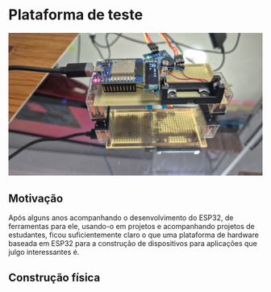 # Plataforma de teste

![Foto da plataforma de teste](./5019641065132633783.jpg)


## Motivação 

Após alguns anos acompanhando o desenvolvimento do ESP32, de ferramentas para ele, usando-o em projetos e acompanhando projetos de estudantes, ficou suficientemente claro o que uma plataforma de hardware baseada em ESP32 para a construção de dispositivos para aplicações que julgo interessantes é.

## Construção física

<!---
## Unidade de suprimento de energia

### Protótipo 

Para desenvolver protótipos da unidade de suprimento de energia, convém que o protótipo possa ser usado com diferentes controladores, permitir a recarga da bateria e a conexão do cabo de dados. No protótipo da foto a bateria pode ser removida para recarga e a chave desconecta a bateria do restante do circuito o que permite a conexão do cabo de dados. Os modelos de placas com ESP32 testados são MH-ET Live ESP32 Minikit (https://github.com/FNakano/CFA/tree/master/projetos/py-Teste3V6) e ESP32-C3 super mini (https://github.com/FNakano/CFA/tree/master/componentes/controladores/ESP/ESP32#esp32-c3-super-mini)

A escolha dessas placas se deve ao regulador de tensão usado nelas. O ESP32 Dev Kit mais comum não funciona, por falta de energia, se ligado da forma como fiz. Mais informação em https://github.com/FNakano/CFA/tree/master/projetos/py-Teste3V6#justificativa


#### Lista de materiais

| Quantidade | identificador | descrição e obervações |
| --- | --- | --- |
| 1 | ESP32 MH-ET | https://github.com/FNakano/CFA/tree/master/projetos/py-Teste3V6 |
| 1 | PCI padrão 5X10 | https://www.rscomponentes.com/placa-5x10-universal-padrao-perfurada-ilhada-fibra-fenolite |
| 1 | display OLED 0.91" 128x32 | https://www.wjcomponentes.com.br/tela-oled-0-91 |
| 1 | sensor touch TTP223B   | --- |
| 1 | LDR | O que uso tem resistência de $300k\Omega$ no escuro |
| 1 | Resistor $1k \Omega$ 1/8W | forma um *bom conjunto* com o ADC de 12 bits e o LDR de $300k\Omega$ |
| 1 | LED | --- |
| 1 | Buzzer Passivo | --- |
| 1 | Resistor $82 \Omega$ 1/8W | calculado para fornecer os 20mA ao LED |
| 1 | Suporte para bateria 16340 | esse não achei no Brasil, tive que trazer via ali express |
| 1 | Bateria recarregável 16340 | ou CR123 |
|  | fio sólido | para fazer jumpers |
|  | headers | tanto retos quanto 90 graus |
|  | conectores MODU | para conectar aos headers |

#### Lista de ferramentas e consumíveis

- ferro de solda
- solda

#### Lista de conexões

| ESP | R ($1k\Omega$) | LDR | R ($82\Omega$) | LED | Display | Touch Sensor | Buzzer |
| --- | --- | --- | --- | --- | --- | --- | --- |
| VCC | --- | A | --- | --- | VCC | VCC | --- |
| GND | A | --- | --- | K | GND | GND | - GND |
| GPIO36 aka SVP (used as analog input) | B | B | --- | --- | --- | --- | --- |
| GPIO18 (used as digital output) | --- | --- | A | --- | --- | --- | --- |
| --- | --- | --- | B | A | --- | --- | --- |
| GPIO21 (used as SCL) | --- | --- | --- | --- | SCL | --- | --- |
| GPIO22 (used as SDA) | --- | --- | --- | --- | SDA | --- | --- |
| GPIO39 aka SVN (used as digital input) | --- | --- | --- | --- | --- | IO | --- |
| GPIO33 (used as PWM output) | --- | --- | --- | --- | --- | --- | + |

alguma conexão ou sujeira na placa ou na mesa faz o ESP entrar em modo de programação quando está conectado nessa placa.

### Montagem

Dispor os componentes na placa e soldar fios quando necessário.

- Conexões retas curtas podem ser feitas com os terminais dos resistores e outros componentes;
- Conexões muito longas (que cruzam outras conexões) podem ser feitas com fio sólido encapado. Este pode ser conseguido em cabos telefônicos e cabos de rede;
- Para soldar um header, solde um pino de uma extremidade, reaqueça para alinhar o header, quando estiver alinhado solde o restante dos pinos;


### Programas

#### teste

- Micropython
  - fazer download e instalar conforme https://micropython.org/download/ESP32_GENERIC/
  - com o microcontrolador conectado por USB, ativar webrepl (https://github.com/micropython/webrepl)
- transferir os arquivos da pasta src para a pasta raiz do microcontrolador
- executar no microcontrolador (seja pelo webREPL, seja pelo Thonny) `import test`
  - em operação normal o LED embutido (azul) vai acender (e, talvez apagar); o LED verde deve acender por um segundo; o display deve acender todos os pixels e, após um segundo, apresentar a mensagem contendo IP, leitura analógica e estado do pino em que o LED verde está conectado. 


Se logo que a placa for resetada e o micropython começar a executar (LED verde aceso), o sensor touch for acionado então o programa interrompe a inicialização (do display, do wifi, asyncio e outros componentes) e o LED verde dá duas piscadas. Como um problema na inicialização potencialmente interromperá a execução do script, no final dele dexarei um comando para apagar o LED verde, então, dado tempo suficientemente grande, se o LED verde não apagar então houve erro na inicialização.

``` 
>>> import machine
>>> t=machine.Pin(39, machine.Pin.IN)
>>> t.value()
0
>>> t.value()
1
```

referência que mostra que svn é pino 39: https://forum.micropython.org/viewtopic.php?t=5909

todos os pinos foram testados e funcionam para as funções atribuídas.

#### cliente WiFi 

Edite `lab8.py`, ajuste o comando `wifi_if.connect(SSID, PWD)` com o nome da rede e a senha. Salve o arquivo (no ESP) e importe o módulo com `import lab8`.

#### Display OLED

Conecte-se ao wifi (siga as intruções e `import lab8`) e importe `teste.py` com o comando `import teste`.

#### Tocar música

Importe o módulo `music.py` com o comando `import music` e execute a função com `music.playAquarela()`.

#### Tocar música (programação assíncrona)

Programação assíncrona é usada quando deseja-se liberar o computador/microcontrolador para executar várias tarefas ao "mesmo tempo". Por exemplo, um dispositivo que atende a requisições HTTP e toca música simultaneamente.

No Micropython a programação assíncrona é feita com o módulo `asyncio` que compartilha o tempo de processamento entre co-rotinas. A sintaxe para definir e usar co-rotinas é um pouco diferente da sintaxe para definir e usar funções.

Importe o módulo `amusic.py` com o comando `import amusic`, importe o módulo `asyncio.py` com o comando `import asyncio` e execute a função com `asyncio.run(amusic.loopAquarela())`.

Como a execução das notas é interrompida pela passagem de controle a qualidade da música cai...

#### Servidor web e música (programação assíncrona)

Conecte-se ao wifi (siga as intruções e `import lab8`), importe o módulo `playandserve.py` com o comando `import playandserve`, importe o módulo `asyncio.py` com o comando `import asyncio` e execute com o comando `asyncio.run(main())`.
